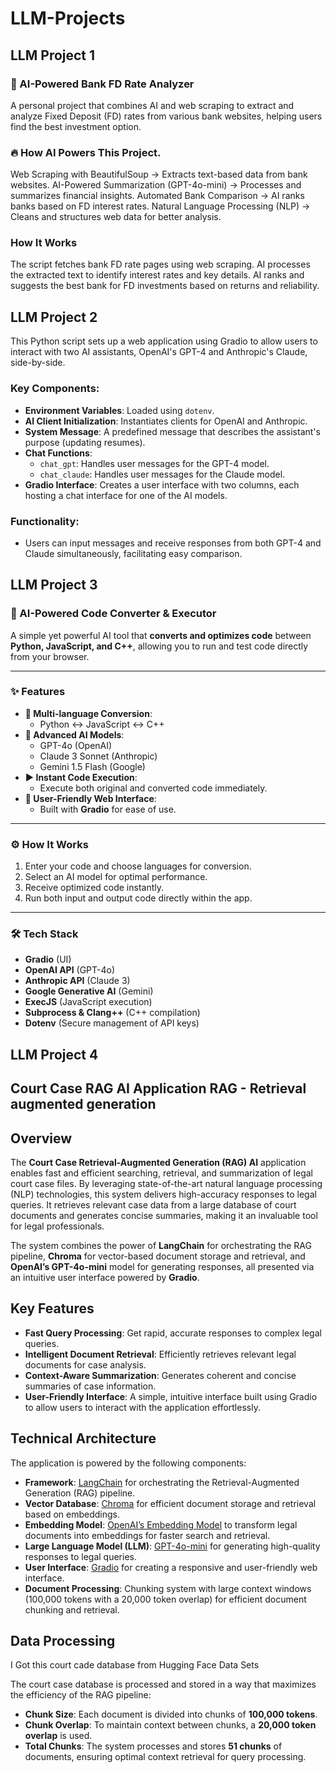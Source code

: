 # LLM-Projects
## LLM Project 1
### 🚀 AI-Powered Bank FD Rate Analyzer
 A personal project that combines AI and web scraping to extract and analyze Fixed Deposit (FD) rates from various bank websites, helping users find the best investment option.
### 🔥 How AI Powers This Project.
   Web Scraping with BeautifulSoup → Extracts text-based data from bank websites.
   AI-Powered Summarization (GPT-4o-mini) → Processes and summarizes financial insights.
   Automated Bank Comparison → AI ranks banks based on FD interest rates.
   Natural Language Processing (NLP) → Cleans and structures web data for better analysis.
### How It Works	
   The script fetches bank FD rate pages using web scraping.
   AI processes the extracted text to identify interest rates and key details.
   AI ranks and suggests the best bank for FD investments based on returns and reliability.

## LLM Project 2

This Python script sets up a web application using Gradio to allow users to interact with two AI assistants, OpenAI's GPT-4 and Anthropic's Claude, side-by-side. 

### Key Components:
- **Environment Variables**: Loaded using `dotenv`.
- **AI Client Initialization**: Instantiates clients for OpenAI and Anthropic.
- **System Message**: A predefined message that describes the assistant's purpose (updating resumes).
- **Chat Functions**: 
  - `chat_gpt`: Handles user messages for the GPT-4 model.
  - `chat_claude`: Handles user messages for the Claude model.
- **Gradio Interface**: Creates a user interface with two columns, each hosting a chat interface for one of the AI models.

### Functionality:
- Users can input messages and receive responses from both GPT-4 and Claude simultaneously, facilitating easy comparison.

## LLM Project 3
### 🚀 AI-Powered Code Converter & Executor

A simple yet powerful AI tool that **converts and optimizes code** between **Python, JavaScript, and C++**, allowing you to run and test code directly from your browser.

---

### ✨ Features

- **🔄 Multi-language Conversion**:
  - Python ↔️ JavaScript ↔️ C++
- **🤖 Advanced AI Models**:
  - GPT-4o (OpenAI)
  - Claude 3 Sonnet (Anthropic)
  - Gemini 1.5 Flash (Google)
- **▶️ Instant Code Execution**:
  - Execute both original and converted code immediately.
- **🌟 User-Friendly Web Interface**:
  - Built with **Gradio** for ease of use.

---

### ⚙️ How It Works

1. Enter your code and choose languages for conversion.
2. Select an AI model for optimal performance.
3. Receive optimized code instantly.
4. Run both input and output code directly within the app.

---

### 🛠️ Tech Stack

- **Gradio** (UI)
- **OpenAI API** (GPT-4o)
- **Anthropic API** (Claude 3)
- **Google Generative AI** (Gemini)
- **ExecJS** (JavaScript execution)
- **Subprocess & Clang++** (C++ compilation)
- **Dotenv** (Secure management of API keys)





## LLM Project 4

## Court Case RAG AI Application RAG - Retrieval augmented generation

## Overview
The **Court Case Retrieval-Augmented Generation (RAG) AI** application enables fast and efficient searching, retrieval, and summarization of legal court case files. By leveraging state-of-the-art natural language processing (NLP) technologies, this system delivers high-accuracy responses to legal queries. It retrieves relevant case data from a large database of court documents and generates concise summaries, making it an invaluable tool for legal professionals.

The system combines the power of **LangChain** for orchestrating the RAG pipeline, **Chroma** for vector-based document storage and retrieval, and **OpenAI’s GPT-4o-mini** model for generating responses, all presented via an intuitive user interface powered by **Gradio**.

## Key Features
- **Fast Query Processing**: Get rapid, accurate responses to complex legal queries.
- **Intelligent Document Retrieval**: Efficiently retrieves relevant legal documents for case analysis.
- **Context-Aware Summarization**: Generates coherent and concise summaries of case information.
- **User-Friendly Interface**: A simple, intuitive interface built using Gradio to allow users to interact with the application effortlessly.

## Technical Architecture
The application is powered by the following components:

- **Framework**: [LangChain](https://langchain.com) for orchestrating the Retrieval-Augmented Generation (RAG) pipeline.
- **Vector Database**: [Chroma](https://www.trychroma.com/) for efficient document storage and retrieval based on embeddings.
- **Embedding Model**: [OpenAI’s Embedding Model](https://openai.com/research/embedding) to transform legal documents into embeddings for faster search and retrieval.
- **Large Language Model (LLM)**: [GPT-4o-mini](https://openai.com) for generating high-quality responses to legal queries.
- **User Interface**: [Gradio](https://gradio.app/) for creating a responsive and user-friendly web interface.
- **Document Processing**: Chunking system with large context windows (100,000 tokens with a 20,000 token overlap) for efficient document chunking and retrieval.

## Data Processing
I Got this court cade database from Hugging Face Data Sets

The court case database is processed and stored in a way that maximizes the efficiency of the RAG pipeline:

- **Chunk Size**: Each document is divided into chunks of **100,000 tokens**.
- **Chunk Overlap**: To maintain context between chunks, a **20,000 token overlap** is used.
- **Total Chunks**: The system processes and stores **51 chunks** of documents, ensuring optimal context retrieval for query processing.



